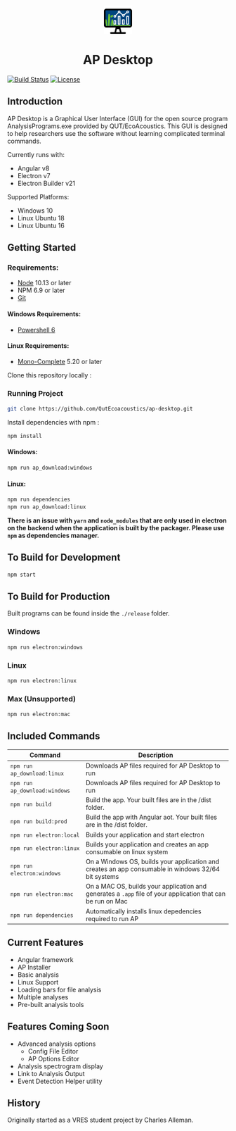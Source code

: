 <p align="center"><img src="./src/favicon.png" alt="AP Desktop Logo" width="64"/></p>

<h1 align="center">AP Desktop</h1>

[![Build Status](https://dev.azure.com/QutEcoacoustics/ap-desktop/_apis/build/status/QutEcoacoustics.ap-desktop?branchName=master)](https://dev.azure.com/QutEcoacoustics/ap-desktop/_build/latest?definitionId=2&branchName=master)
[![License](https://img.shields.io/badge/Licence-Apache%202-brightgreen.svg)](LICENSE.md)

## Introduction

AP Desktop is a Graphical User Interface (GUI) for the open source program AnalysisPrograms.exe provided by QUT/EcoAcoustics. This GUI is designed to help researchers use the software without learning complicated terminal commands.

Currently runs with:

- Angular v8
- Electron v7
- Electron Builder v21

Supported Platforms:

- Windows 10
- Linux Ubuntu 18
- Linux Ubuntu 16

## Getting Started

### Requirements:

- [Node](https://nodejs.org/en/download/) 10.13 or later
- NPM 6.9 or later
- [Git](https://git-scm.com/download/win)

#### Windows Requirements:

- [Powershell 6](https://docs.microsoft.com/en-us/powershell/scripting/install/installing-powershell-core-on-windows?view=powershell-6)

#### Linux Requirements:

- [Mono-Complete](https://www.mono-project.com/download/stable/#download-lin) 5.20 or later

Clone this repository locally :

### Running Project

```bash
git clone https://github.com/QutEcoacoustics/ap-desktop.git
```

Install dependencies with npm :

```bash
npm install
```

#### Windows:

```bash
npm run ap_download:windows
```

#### Linux:

```bash
npm run dependencies
npm run ap_download:linux
```

**There is an issue with `yarn` and `node_modules` that are only used in electron on the backend when the application is built by the packager. Please use `npm` as dependencies manager.**

## To Build for Development

```bash
npm start
```

## To Build for Production

Built programs can be found inside the `./release` folder.

### Windows

```bash
npm run electron:windows
```

### Linux

```bash
npm run electron:linux
```

### Max (Unsupported)

```bash
npm run electron:mac
```

## Included Commands

| Command                       | Description                                                                                                 |
| ----------------------------- | ----------------------------------------------------------------------------------------------------------- |
| `npm run ap_download:linux`   | Downloads AP files required for AP Desktop to run                                                           |
| `npm run ap_download:windows` | Downloads AP files required for AP Desktop to run                                                           |
| `npm run build`               | Build the app. Your built files are in the /dist folder.                                                    |
| `npm run build:prod`          | Build the app with Angular aot. Your built files are in the /dist folder.                                   |
| `npm run electron:local`      | Builds your application and start electron                                                                  |
| `npm run electron:linux`      | Builds your application and creates an app consumable on linux system                                       |
| `npm run electron:windows`    | On a Windows OS, builds your application and creates an app consumable in windows 32/64 bit systems         |
| `npm run electron:mac`        | On a MAC OS, builds your application and generates a `.app` file of your application that can be run on Mac |
| `npm run dependencies`        | Automatically installs linux depedencies required to run AP                                                 |

## Current Features

- Angular framework
- AP Installer
- Basic analysis
- Linux Support
- Loading bars for file analysis
- Multiple analyses
- Pre-built analysis tools

## Features Coming Soon

- Advanced analysis options
  - Config File Editor
  - AP Options Editor
- Analysis spectrogram display
- Link to Analysis Output
- Event Detection Helper utility

## History

Originally started as a VRES student project by Charles Alleman.

